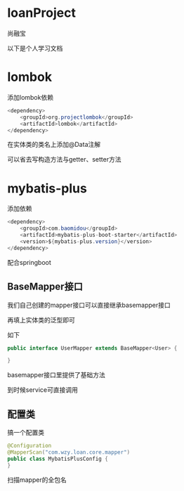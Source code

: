 # loanProject
尚融宝

以下是个人学习文档









# lombok

添加lombok依赖

```java
<dependency>
    <groupId>org.projectlombok</groupId>
    <artifactId>lombok</artifactId>
</dependency>
```



在实体类的类名上添加@Data注解

可以省去写构造方法与getter、setter方法

# mybatis-plus

添加依赖

```java
<dependency>
    <groupId>com.baomidou</groupId>
    <artifactId>mybatis-plus-boot-starter</artifactId>
    <version>${mybatis-plus.version}</version>
</dependency>
```

配合springboot

## BaseMapper接口

我们自己创建的mapper接口可以直接继承basemapper接口

再填上实体类的泛型即可

如下

```java
public interface UserMapper extends BaseMapper<User> {

}
```

basemapper接口里提供了基础方法

到时候service可直接调用



## 配置类

搞一个配置类

```java
@Configuration
@MapperScan("com.wzy.loan.core.mapper")
public class MybatisPlusConfig {
}
```

扫描mapper的全包名


